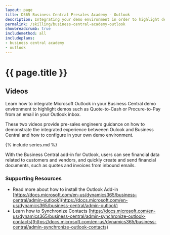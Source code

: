 ```yaml
---
layout: page
title: D365 Business Central Presales Academy - Outlook
description: Integrating your demo environment in order to highlight demos such as Quote-to-Cash from Outlook or Procure-to-Pay all from a single inbound email. 
permalink: /skilling/business-central-academy-outlook
showbreadcrumb: true
includemethod: all
includeplans:
- business central academy
- outlook
---
```


# {{ page.title }}

## Videos

Learn how to integrate Microsoft Outlook in your Business Central demo environment to highlight demos such as Quote-to-Cash or Procure-to-Pay from an email in your Outlook inbox.

These two videos provide pre-sales engineers guidance on how to demonstrate the integrated experience betweeen Oulook and Business Central and how to configure in your own demo environment.

{% include series.md %}

With the Business Central add-in for Outlook, users can see financial data related to customers and vendors, and quickly create and send financial documents, such as quotes and invoices from inbound emails.

### Supporting Resources

* Read more about how to install the Outlook Add-in [https://docs.microsoft.com/en-us/dynamics365/business-central/admin-outlook](https://docs.microsoft.com/en-us/dynamics365/business-central/admin-outlook)
* Learn how to Synchronize Contacts [https://docs.microsoft.com/en-us/dynamics365/business-central/admin-synchronize-outlook-contacts](https://docs.microsoft.com/en-us/dynamics365/business-central/admin-synchronize-outlook-contacts)
